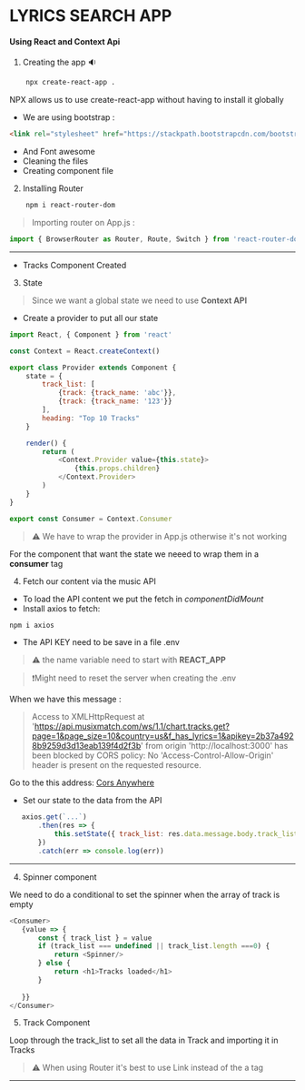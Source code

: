 #  LYRICS SEARCH APP 
#### Using React and Context Api

1. Creating the app 🔉

```bash
    npx create-react-app .
```
NPX allows us to use create-react-app without having to install it globally

* We are using bootstrap :
```html
<link rel="stylesheet" href="https://stackpath.bootstrapcdn.com/bootstrap/4.4.1/css/bootstrap.min.css" integrity="sha384-Vkoo8x4CGsO3+Hhxv8T/Q5PaXtkKtu6ug5TOeNV6gBiFeWPGFN9MuhOf23Q9Ifjh" crossorigin="anonymous">
```
* And Font awesome
* Cleaning the files
* Creating component file

2. Installing Router

```bash
    npm i react-router-dom
```

> Importing router on App.js :
```javascript
import { BrowserRouter as Router, Route, Switch } from 'react-router-dom'

```
___

* Tracks Component Created
3. State

> Since we want a global state we need to use **Context API**

* Create a provider to put all our state
```javascript
import React, { Component } from 'react'

const Context = React.createContext()

export class Provider extends Component {
    state = {
        track_list: [
            {track: {track_name: 'abc'}},
            {track: {track_name: '123'}}
        ],
        heading: "Top 10 Tracks"
    }

    render() {
        return (
            <Context.Provider value={this.state}>
                {this.props.children}
            </Context.Provider>
        )
    }
}

export const Consumer = Context.Consumer

```
> ⚠️ We have to wrap the provider in App.js otherwise it's not working

For the component that want the state we neeed to wrap them in a **consumer** tag

4. Fetch our content via the music API

 * To load the API content we put the fetch in *componentDidMount* 
 * Install axios to fetch:
 ```bash
 npm i axios
 ```

 * The API KEY need to be save in a file .env
 > ⚠️ the name variable need to start with **REACT_APP**

 > ❗️Might need to reset the server when creating the .env

 When we have this message : 
 > Access to XMLHttpRequest at 'https://api.musixmatch.com/ws/1.1/chart.tracks.get?page=1&page_size=10&country=us&f_has_lyrics=1&apikey=2b37a4928b9259d3d13eab139f4d2f3b' from origin 'http://localhost:3000' has been blocked by CORS policy: No 'Access-Control-Allow-Origin' header is present on the requested resource.

 Go to the this address:
 [Cors Anywhere](https://cors-anywhere.herokuapp.com)

 * Set our state to the data from the API

 ```javascript
    axios.get(`...`)
        .then(res => {
            this.setState({ track_list: res.data.message.body.track_list })
        })
        .catch(err => console.log(err))
 ```

 ___

 4. Spinner component

 We need to do a conditional to set the spinner when the array of track is empty

 ```javascript
 <Consumer>
    {value => {
        const { track_list } = value
        if (track_list === undefined || track_list.length ===0) {
            return <Spinner/>
        } else {
            return <h1>Tracks loaded</h1>
        }
            
    }}
</Consumer>
```

5. Track Component

Loop through the track_list to set all the data in Track and importing it in Tracks

> ⚠️ When using Router it's best to use Link instead of the a tag
___

